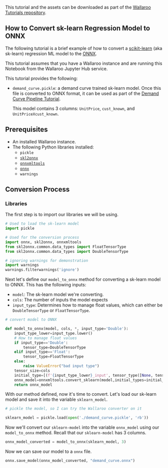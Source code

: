 This tutorial and the assets can be downloaded as part of the [Wallaroo Tutorials repository](https://github.com/WallarooLabs/Wallaroo_Tutorials/tree/main/model_conversion/sklearn-regression-to-onnx).

## How to Convert sk-learn Regression Model to ONNX

The following tutorial is a brief example of how to convert a [scikit-learn](https://scikit-learn.org/stable/) (aka sk-learn) regression ML model to the [ONNX](https://onnx.ai/ ).

This tutorial assumes that you have a Wallaroo instance and are running this Notebook from the Wallaroo Jupyter Hub service.

This tutorial provides the following:

* `demand_curve.pickle`: a demand curve trained sk-learn model.  Once this file is converted to ONNX format, it can be used as part of the [Demand Curve Pipeline Tutorial](/demand_curve/demandcurve_demo.ipynb).

    This model contains 3 columns: `UnitPrice`, `cust_known`, and `UnitPriceXcust_known`.

## Prerequisites

* An installed Wallaroo instance.
* The following Python libraries installed:
  * `pickle`
  * [`skl2onnx`](https://pypi.org/project/skl2onnx/)
  * [`onnxmltools`](https://pypi.org/project/onnxmltools/)
  * [`onnx`](https://pypi.org/project/onnx/)
  * `warnings`

## Conversion Process

### Libraries

The first step is to import our libraries we will be using.

```python
# Used to load the sk-learn model
import pickle

# Used for the conversion process
import onnx, skl2onnx, onnxmltools
from skl2onnx.common.data_types import FloatTensorType
from skl2onnx.common.data_types import DoubleTensorType

# ignoring warnings for demonstration
import warnings
warnings.filterwarnings('ignore')
```

Next let's define our `model_to_onnx` method for converting a sk-learn model to ONNX. This has the following inputs:

* `model`:  The sk-learn model we're converting.
* `cols`: The number of inputs the model expects
* `input_type`: Determines how to manage float values, which can either be `DoubleTensorType` or `FloatTensorType`.

```python
# convert model to ONNX

def model_to_onnx(model, cols, *, input_type='Double'):
    input_type_lower=input_type.lower()
    # How to manage float values
    if input_type=='Double':
        tensor_type=DoubleTensorType
    elif input_type=='Float':
        tensor_type=FloatTensorType
    else:
        raise ValueError("bad input type")
    tensor_size=cols
    initial_type=[(f'{input_type_lower}_input', tensor_type([None, tensor_size]))]
    onnx_model=onnxmltools.convert_sklearn(model,initial_types=initial_type)
    return onnx_model
```

With our method defined, now it's time to convert.  Let's load our sk-learn model and save it into the variable `sklearn_model`.

```python
# pickle the model, so I can try the Wallaroo converter on it

sklearn_model = pickle.load(open('./demand_curve.pickle', 'rb'))
```

Now we'll convert our `sklearn-model` into the variable `onnx_model` using our `model_to_onnx` method.  Recall that our `sklearn-model` has 3 columns.

```python
onnx_model_converted = model_to_onnx(sklearn_model, 3)
```

Now we can save our model to a `onnx` file.

```python
onnx.save_model(onnx_model_converted, "demand_curve.onnx")
```
